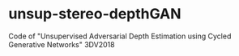 # unsup-stereo-depthGAN
Code of "Unsupervised Adversarial Depth Estimation using Cycled Generative Networks" 3DV2018
